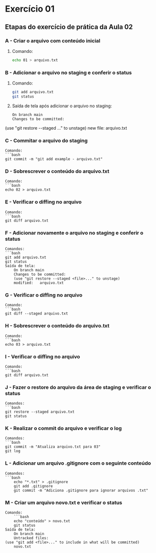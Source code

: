 # Exercício 01

## Etapas do exercício de prática da Aula 02

### A - Criar o arquivo com conteúdo inicial
1. Comando:
   ```bash
   echo 01 > arquivo.txt
### B - Adicionar o arquivo no staging e conferir o status
1. Comando:
    ```bash
    git add arquivo.txt
    git status

 2. Saída de tela após adicionar o arquivo no staging:
    ```plaintext
    On branch main
    Changes to be committed:
  (use "git restore --staged <file>..." to unstage)
    new file:   arquivo.txt
### C - Commitar o arquivo do staging
    Comando:
    ```bash
    git commit -m "git add example - arquivo.txt"

### D - Sobrescrever o conteúdo do arquivo.txt
    Comando:
    ```bash
    echo 02 > arquivo.txt
### E - Verificar o diffing no arquivo
    Comando:
    ```bash
    git diff arquivo.txt

### F - Adicionar novamente o arquivo no staging e conferir o status
    Comandos:
    ```bash
    git add arquivo.txt
    git status
    Saída de tela:
        On branch main
        Changes to be committed:
        (use "git restore --staged <file>..." to unstage)
        modified:   arquivo.txt
### G - Verificar o diffing no arquivo
    Comando:
    ```bash
    git diff --staged arquivo.txt
### H - Sobrescrever o conteúdo do arquivo.txt
    Comando:
    ```bash
    echo 03 > arquivo.txt

### I - Verificar o diffing no arquivo
    Comando:
    ```bash
    git diff arquivo.txt

### J - Fazer o restore do arquivo da área de staging e verificar o status
    Comandos:
    ```bash
    git restore --staged arquivo.txt
    git status

### K - Realizar o commit do arquivo e verificar o log
    Comandos:
    ```bash
    git commit -m "Atualiza arquivo.txt para 03"
    git log

### L - Adicionar um arquivo .gitignore com o seguinte conteúdo
    Comandos:
    ```bash
        echo "*.txt" > .gitignore
        git add .gitignore
        git commit -m "Adiciona .gitignore para ignorar arquivos .txt"
### M - Criar um arquivo novo.txt e verificar o status
    Comando:
        ```bash
        echo "conteúdo" > novo.txt
        git status
    Saída de tela:
        On branch main
        Untracked files:
    (use "git add <file>..." to include in what will be committed)
        novo.txt